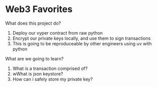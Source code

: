 # Web3 Favorites

What does this project do?
1. Deploy our vyper contract from raw python
2. Encrypt our private keys locally, and use them to sign transactions
3. This is going to be reproduceable by other engineers using uv with python

What are we going to learn?
1. What is a transaction comprised of?
2. wWhat is json keystore?
3. How can i safely store my private key?